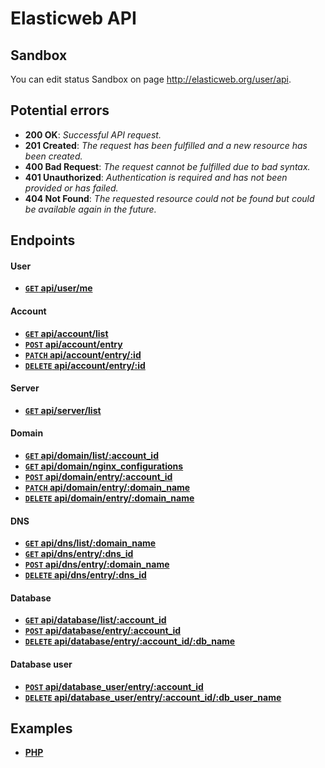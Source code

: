 # Elasticweb API

## Sandbox

You can edit status Sandbox on page http://elasticweb.org/user/api.

## Potential errors

* **200 OK**: _Successful API request._
* **201 Created**: _The request has been fulfilled and a new resource has been created._
* **400 Bad Request**: _The request cannot be fulfilled due to bad syntax._
* **401 Unauthorized**: _Authentication is required and has not been provided or has failed._
* **404 Not Found**: _The requested resource could not be found but could be available again in the future._

## Endpoints

#### User

- **[<code>GET</code> api/user/me](https://github.com/elasticweb/api/blob/master/endpoints/user/GET_me.md)**

#### Account

- **[<code>GET</code> api/account/list](https://github.com/elasticweb/api/blob/master/endpoints/account/GET_list.md)**
- **[<code>POST</code> api/account/entry](https://github.com/elasticweb/api/blob/master/endpoints/account/POST_entry.md)**
- **[<code>PATCH</code> api/account/entry/:id](https://github.com/elasticweb/api/blob/master/endpoints/account/PATCH_entry.md)**
- **[<code>DELETE</code> api/account/entry/:id](https://github.com/elasticweb/api/blob/master/endpoints/account/DELETE_entry.md)**

#### Server

- **[<code>GET</code> api/server/list](https://github.com/elasticweb/api/blob/master/endpoints/server/GET_list.md)**

#### Domain

- **[<code>GET</code> api/domain/list/:account_id](https://github.com/elasticweb/api/blob/master/endpoints/domain/GET_list.md)**
- **[<code>GET</code> api/domain/nginx_configurations](https://github.com/elasticweb/api/blob/master/endpoints/domain/GET_nginx_configurations.md)**
- **[<code>POST</code> api/domain/entry/:account_id](https://github.com/elasticweb/api/blob/master/endpoints/domain/POST_entry.md)**
- **[<code>PATCH</code> api/domain/entry/:domain_name](https://github.com/elasticweb/api/blob/master/endpoints/domain/PATCH_entry.md)**
- **[<code>DELETE</code> api/domain/entry/:domain_name](https://github.com/elasticweb/api/blob/master/endpoints/domain/DELETE_entry.md)**

#### DNS

- **[<code>GET</code> api/dns/list/:domain_name](https://github.com/elasticweb/api/blob/master/endpoints/dns/GET_list.md)**
- **[<code>GET</code> api/dns/entry/:dns_id](https://github.com/elasticweb/api/blob/master/endpoints/dns/GET_entry.md)**
- **[<code>POST</code> api/dns/entry/:domain_name](https://github.com/elasticweb/api/blob/master/endpoints/dns/POST_entry.md)**
- **[<code>DELETE</code> api/dns/entry/:dns_id](https://github.com/elasticweb/api/blob/master/endpoints/dns/DELETE_entry.md)**

#### Database

- **[<code>GET</code> api/database/list/:account_id](https://github.com/elasticweb/api/blob/master/endpoints/database/GET_list.md)**
- **[<code>POST</code> api/database/entry/:account_id](https://github.com/elasticweb/api/blob/master/endpoints/database/POST_entry.md)**
- **[<code>DELETE</code> api/database/entry/:account_id/:db_name](https://github.com/elasticweb/api/blob/master/endpoints/database/DELETE_entry.md)**

#### Database user

- **[<code>POST</code> api/database_user/entry/:account_id](https://github.com/elasticweb/api/blob/master/endpoints/database_user/POST_entry.md)**
- **[<code>DELETE</code> api/database_user/entry/:account_id/:db_user_name](https://github.com/elasticweb/api/blob/master/endpoints/database_user/DELETE_entry.md)**

## Examples

- **[PHP](https://github.com/elasticweb/api/blob/master/examples/php.md)**
